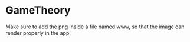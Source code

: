 # GameTheory

 Make sure to add the png inside a file named www, so that the image can render properly in the app.
